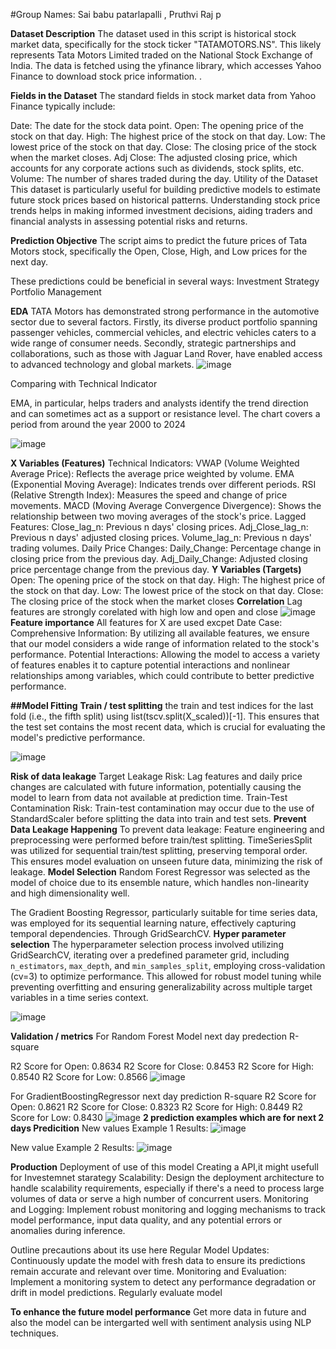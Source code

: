 #Group Names: Sai babu patarlapalli , Pruthvi Raj p

**Dataset Description**
The dataset used in this script is historical stock market data, specifically for the stock ticker "TATAMOTORS.NS". This likely represents Tata Motors Limited traded on the National Stock Exchange of India. The data is fetched using the yfinance library, which accesses Yahoo Finance to download stock price information. .

**Fields in the Dataset**
The standard fields in stock market data from Yahoo Finance typically include:

Date: The date for the stock data point.
Open: The opening price of the stock on that day.
High: The highest price of the stock on that day.
Low: The lowest price of the stock on that day.
Close: The closing price of the stock when the market closes.
Adj Close: The adjusted closing price, which accounts for any corporate actions such as dividends, stock splits, etc.
Volume: The number of shares traded during the day.
Utility of the Dataset
This dataset is particularly useful for building predictive models to estimate future stock prices based on historical patterns. Understanding stock price trends helps in making informed investment decisions, aiding traders and financial analysts in assessing potential risks and returns.

**Prediction Objective**
The script aims to predict the future prices of Tata Motors stock, specifically the Open, Close, High, and Low prices for the next day. 

These predictions could be beneficial in several ways:
Investment Strategy
Portfolio Management

**EDA**
TATA Motors has demonstrated strong performance in the automotive sector due to several factors. Firstly, its diverse product portfolio spanning passenger vehicles, commercial vehicles, and electric vehicles caters to a wide range of consumer needs. Secondly, strategic partnerships and collaborations, such as those with Jaguar Land Rover, have enabled access to advanced technology and global markets.
![image](https://github.com/PruthvirajPrakash/Stock-Price-Prediction/assets/152721488/0951259c-21dd-4aad-8893-4e09509d8b20)

Comparing with Technical Indicator

EMA, in particular, helps traders and analysts identify the trend direction and can sometimes act as a support or resistance level. The chart covers a period from around the year 2000 to 2024

![image](https://github.com/PruthvirajPrakash/Stock-Price-Prediction/assets/152721488/4c37f12d-bd74-4937-9454-caad09c20d37)



**X Variables (Features)**
Technical Indicators:
VWAP (Volume Weighted Average Price): Reflects the average price weighted by volume.
EMA (Exponential Moving Average): Indicates trends over different periods.
RSI (Relative Strength Index): Measures the speed and change of price movements.
MACD (Moving Average Convergence Divergence): Shows the relationship between two moving averages of the stock's price.
Lagged Features:
Close_lag_n: Previous n days' closing prices.
Adj_Close_lag_n: Previous n days' adjusted closing prices.
Volume_lag_n: Previous n days' trading volumes.
Daily Price Changes:
Daily_Change: Percentage change in closing price from the previous day.
Adj_Daily_Change: Adjusted closing price percentage change from the previous day.
**Y Variables (Targets)**
Open: The opening price of the stock on that day.
High: The highest price of the stock on that day.
Low: The lowest price of the stock on that day.
Close: The closing price of the stock when the market closes
**Correlation**
Lag features are strongly corelated with high low and open and close
![image](https://github.com/PruthvirajPrakash/Stock-Price-Prediction/assets/152721488/473a69cb-bc48-4f7a-b636-13b63da41016)
**Feature importance**
All features for X are used excpet Date
Case:
Comprehensive Information: By utilizing all available features, we ensure that our model considers a wide range of information related to the stock's performance.
Potential Interactions: Allowing the model to access a variety of features enables it to capture potential interactions and nonlinear relationships among variables, which could contribute to better predictive performance.

**##Model Fitting**
**Train / test splitting**
the train and test indices for the last fold (i.e., the fifth split) using list(tscv.split(X_scaled))[-1]. This ensures that the test set contains the most recent data, which is crucial for evaluating the model's predictive performance.

![image](https://github.com/PruthvirajPrakash/Stock-Price-Prediction/assets/152721488/6745512d-eb5b-4658-b680-ecb4083a090c)
 
 **Risk of data leakage**
Target Leakage Risk: 
Lag features and daily price changes are calculated with future information, potentially causing the model to learn from data not available at prediction time.
Train-Test Contamination Risk:
Train-test contamination may occur due to the use of StandardScaler before splitting the data into train and test sets.
**Prevent Data Leakage Happening**
To prevent data leakage:
Feature engineering and preprocessing were performed before train/test splitting.
TimeSeriesSplit was utilized for sequential train/test splitting, preserving temporal order.
This ensures model evaluation on unseen future data, minimizing the risk of leakage.
**Model Selection**
Random Forest Regressor was selected as the model of choice due to its ensemble nature, which handles non-linearity and high dimensionality well. 

The Gradient Boosting Regressor, particularly suitable for time series data, was employed for its sequential learning nature, effectively capturing temporal dependencies. Through GridSearchCV.
**Hyper parameter selection**
The hyperparameter selection process involved utilizing GridSearchCV, iterating over a predefined parameter grid, including `n_estimators`, `max_depth`, and `min_samples_split`, employing cross-validation (cv=3) to optimize performance. This allowed for robust model tuning while preventing overfitting and ensuring generalizability across multiple target variables in a time series context.

![image](https://github.com/PruthvirajPrakash/Stock-Price-Prediction/assets/152721488/839caf70-4a16-438b-8637-6b7e366aac3d)

**Validation / metrics**
For Random Forest Model next day predection R-square

R2 Score for Open: 0.8634 
R2 Score for Close: 0.8453
R2 Score for High: 0.8540
R2 Score for Low: 0.8566 
![image](https://github.com/PruthvirajPrakash/Stock-Price-Prediction/assets/152721488/65d6d4b2-ea15-45ac-906c-13877e7498a7)

For GradientBoostingRegressor next day prediction R-square
R2 Score for Open: 0.8621 
R2 Score for Close: 0.8323 
R2 Score for High: 0.8449 
R2 Score for Low: 0.8430
![image](https://github.com/PruthvirajPrakash/Stock-Price-Prediction/assets/152721488/9a294634-57be-42a8-976a-565fccf437b7)
**2 prediction examples which are for next 2 days Predicition**
New values Example 1
Results:
![image](https://github.com/PruthvirajPrakash/Stock-Price-Prediction/assets/152721488/90a291d0-ca77-44fe-a233-03791808cbec)

New value Example 2
Results:
![image](https://github.com/PruthvirajPrakash/Stock-Price-Prediction/assets/152721488/8abda6c1-d365-40ca-8f33-a3b7ba11de16)


**Production**
Deployment of use of this model
Creating a API,it might usefull for Investemnet starategy
Scalability: Design the deployment architecture to handle scalability requirements, especially if there's a need to process large volumes of data or serve a high number of concurrent users.
Monitoring and Logging: Implement robust monitoring and logging mechanisms to track model performance, input data quality, and any potential errors or anomalies during inference.

Outline precautions about its use here
Regular Model Updates: Continuously update the model with fresh data to ensure its predictions remain accurate and relevant over time.
Monitoring and Evaluation: Implement a monitoring system to detect any performance degradation or drift in model predictions. Regularly evaluate model 

 **To enhance the future  model performance**
 Get more data in future and also the model can be intergarted well with sentiment analysis using NLP techniques.
 













